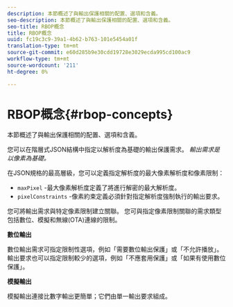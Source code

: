 ```yaml
---
description: 本節概述了與輸出保護相關的配置、選項和含義。
seo-description: 本節概述了與輸出保護相關的配置、選項和含義。
seo-title: RBOP概念
title: RBOP概念
uuid: fc19c3c9-39a1-4b62-b763-101e5454a01f
translation-type: tm+mt
source-git-commit: e60d285b9e30cdd19728e3029ecda995cd100ac9
workflow-type: tm+mt
source-wordcount: '211'
ht-degree: 0%

---
```



# RBOP概念{#rbop-concepts}

本節概述了與輸出保護相關的配置、選項和含義。

您可以在階層式JSON結構中指定以解析度為基礎的輸出保護需求。 *輸出需求是以像素為基礎。*

在JSON規格的最高層級，您可以定義指定解析度的最大像素解析度和像素限制：

* `maxPixel` -最大像素解析度定義了將進行解密的最大解析度。
* `pixelConstraints` -像素約束定義必須針對指定解析度強制執行的輸出要求。

您可將輸出需求與特定像素限制建立關聯。 您可與指定像素限制關聯的需求類型包括數位、模擬和無線(OTA)連線的限制。

**數位輸出**

數位輸出需求可指定限制性選項，例如「需要數位輸出保護」或「不允許播放」。 輸出要求也可以指定限制較少的選項，例如「不應套用保護」或「如果有使用數位保護」。

**模擬輸出**

模擬輸出連接比數字輸出更簡單；它們由單一輸出要求組成。
